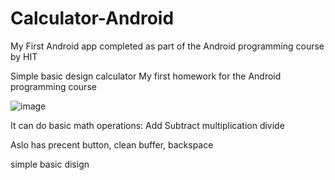 # Calculator-Android
My First Android app completed as part of the Android programming course by HIT

Simple basic design calculator
My first homework for the Android programming course

![image](https://user-images.githubusercontent.com/34675746/199797503-de84c1dd-5f20-4f26-ab11-87afa091cf9c.png)

It can do basic math operations:
Add 
Subtract
multiplication
divide

Aslo has precent button, clean buffer, backspace

simple basic disign
